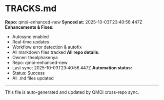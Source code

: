 # TRACKS.md

**Repo:** qmoi-enhanced-new
**Synced at:** 2025-10-03T23:40:56.447Z
**Enhancements & Fixes:**
- Autosync enabled
- Real-time updates
- Workflow error detection & autofix
- All markdown files tracked
**All repo details:**
- Owner: thealphakenya
- Repo: qmoi-enhanced-new
- Last sync: 2025-10-03T23:40:56.447Z
**Automation status:**
- Status: Success
- All .md files updated
---
This file is auto-generated and updated by QMOI cross-repo sync.
